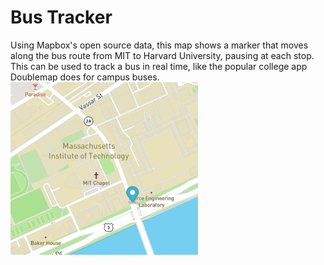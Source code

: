 # Bus Tracker
Using Mapbox's open source data, this map shows a marker that moves along the bus route from MIT to Harvard University, pausing at each stop. This can be used to track a bus in real time, like the popular college app Doublemap does for campus buses.
<img src= "mit-bus-stop.png" width = '300'/>
